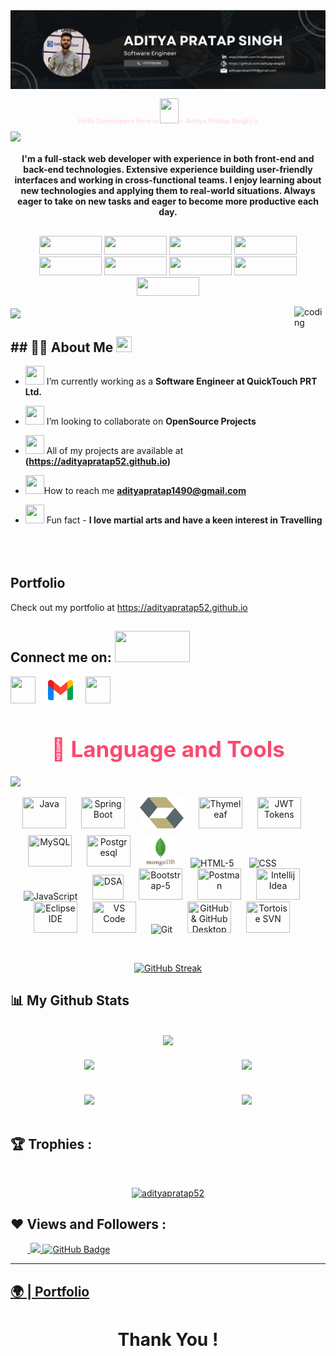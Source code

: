 <img align="center" src="https://github.com/adityapratap52/adityapratap52/blob/main/adi_portfolio_banner.png" />
<h1 align="center" style="color:#fde1e8;font-size:78%;">Hello Developers here is <img src="https://raw.githubusercontent.com/MartinHeinz/MartinHeinz/master/wave.gif" width="30px" height= 40px>< Aditya Ptatap Singh/></h1>
    
<img align="center" src="https://user-images.githubusercontent.com/73097560/115834477-dbab4500-a447-11eb-908a-139a6edaec5c.gif">

<h4 align="center">
I'm a full-stack web developer with experience in both front-end and back-end technologies. Extensive experience building user-friendly interfaces and working in cross-functional teams. I enjoy learning about new technologies and applying them to real-world situations. Always eager to take on new tasks and eager to become more productive each day.
    </h4>
    
<p align= "center" style="margin-top:30px">
<img width="100px" height="30px" src="https://img.shields.io/badge/J-Java-blue"/>
<img width="100px" height="30px"  src="https://img.shields.io/badge/SB-Spring Boot-yellow"/>
<img  width="100px" height="30px"  src="https://img.shields.io/badge/SS-Spring Security-purple"/>
<img width="100px" height="30px"  src="https://img.shields.io/badge/T-Thymeleaf-blue"/>
<img width="100px" height="30px"  src="https://img.shields.io/badge/J-JSP-green"/>
<img width="100px" height="30px" src="https://img.shields.io/badge/JS-Javascript-brown"/>
<img width="100px" height="30px" src="https://img.shields.io/badge/M-MySQL-pink"/>
<img width="100px" height="30px" src="https://img.shields.io/badge/M-Postgresql-pink"/>
<img width="100px" height="30px" src="https://img.shields.io/badge/M-MongoDB-pink"/>
</p>
<img align="center" src="https://user-images.githubusercontent.com/73097560/115834477-dbab4500-a447-11eb-908a-139a6edaec5c.gif">
<img align="right" alt="coding" width="50" style="margin-left:30px;" src="https://img.icons8.com/?size=100&id=sXm12ie1GUjg&format=png&color=000000"/>
<h2> ##  🙋‍♀️  About Me  <img src = "https://media2.giphy.com/media/QssGEmpkyEOhBCb7e1/giphy.gif?cid=ecf05e47a0n3gi1bfqntqmob8g9aid1oyj2wr3ds3mg700bl&rid=giphy.gif" width = 25px height = 25px> </h2>    


- <img  width = 30px height = 30px src="https://em-content.zobj.net/source/skype/289/seedling_1f331.png"> I’m currently working as a **Software Engineer at QuickTouch PRT Ltd.**

- <img  width = 30px height = 30px src="https://em-content.zobj.net/source/microsoft-teams/363/woman-dancing_1f483.png"> I’m looking to collaborate on **OpenSource Projects**

- <img  width = 30px height = 30px src="https://em-content.zobj.net/source/skype/289/film-projector_1f4fd-fe0f.png"> All of my projects are available at **(https://adityapratap52.github.io)**

- <img  width = 30px height = 30px src="https://em-content.zobj.net/source/microsoft-teams/363/see-no-evil-monkey_1f648.png">How to reach me **adityapratap1490@gmail.com**

- <img width=30px height=30px src="https://em-content.zobj.net/source/microsoft-teams/363/ghost_1f47b.png"> Fun fact - **I love martial arts and have a keen interest in Travelling**
<p style="margin-top:80px">
    
<h2>Portfolio</h2>
  <p>Check out my portfolio at <a href="https://adityapratap52.github.io/">https://adityapratap52.github.io</a></p>
  
 ## Connect me on:    <img src='https://raw.githubusercontent.com/ShahriarShafin/ShahriarShafin/main/Assets/handshake.gif' width="120px" height="50px" >

<div style="display:flex;gap:20px">
<a href = "https://www.linkedin.com/in/aditya-pratap-singh-5a2a19220/"><img width=40px height=43px src="https://img.icons8.com/fluent/48/000000/linkedin.png"/></a>
<a href="mailto:adityapratap1490@gmail.com"><img width=40px height=43px src="https://github.com/adityapratap52/adityapratap52/blob/main/gmail.png"></a>
<a href="https://api.whatsapp.com/send?phone=9119786188"><img width=40px height=43px src="https://img.icons8.com/?size=100&id=A1JUR9NRH7sC&format=png&color=000000"></a>

</div>

    


<p style="margin-top:30px">



<h1 style="color:#fa4a6f;font-size:35px;text-align:center">🚀 Language and Tools</h1>
<img src="https://user-images.githubusercontent.com/73097560/115834477-dbab4500-a447-11eb-908a-139a6edaec5c.gif">
<p align="center"> 
    <img title="Java" src="https://1000logos.net/wp-content/uploads/2020/09/Java-Logo-640x400.png" width="70" height="50" style="margin-right:20px">
    <img title="Spring Boot" src="https://img.icons8.com/?size=100&id=90519&format=png&color=000000" width="70" height="50" style="margin-right:20px">
    <img title="Hibernate" src="https://github.com/adityapratap52/adityapratap52/blob/main/hibernate.svg" width="70" height="50" style="margin-right:20px">
    <img title="Thymeleaf" src="https://img.icons8.com/?size=100&id=iWpVsSkAqPpZ&format=png&color=000000" width="70" height="50" style="margin-right:20px">
    <img title="JWT Tokens" src="https://img.icons8.com/?size=100&id=rHpveptSuwDz&format=png&color=000000" width="70" height="50" style="margin-right:20px">
    <img title="MySQL" src="https://img.icons8.com/?size=100&id=UFXRpPFebwa2&format=png&color=000000" width="70" height="50" style="margin-right:20px">
    <img title="Postgresql" src="https://img.icons8.com/?size=100&id=38561&format=png&color=000000" width="70" height="50" style="margin-right:20px">
    <img title="MongoDB" style="margin-top:10px; margin-right:20px" src="https://raw.githubusercontent.com/devicons/devicon/master/icons/mongodb/mongodb-original-wordmark.svg" alt="mongodb" width="48" height="48"/>
    <img title="HTML-5" src="https://img.icons8.com/color/48/000000/html-5.png" style="margin-right:20px"/>
    <img title="CSS" src="https://img.icons8.com/color/48/000000/css.png" style="margin-right:50px"/>
    <img title="JavaScript" src="https://img.icons8.com/color/48/000000/javascript.png" style="margin-right:20px"/> 
    <img title="DSA" src="https://dantehaxor.github.io/images/dsaLogo.png" width="50" height="40" style="margin-right:20px">
   <img title="Bootstrap-5" src="https://uxwing.com/wp-content/themes/uxwing/download/brands-and-social-media/bootstrap-5-logo-icon.png" width="70" height="50" style="margin-right:20px">

 <img title="Postman" src="https://img.icons8.com/?size=100&id=QEQQKirln6Tf&format=png&color=000000" width="70" height="50" style="margin-right:20px">
 <img title="Intellij Idea" src="https://img.icons8.com/?size=100&id=61466&format=png&color=000000" width="70" height="50" style="margin-right:20px">
 <img title="Eclipse IDE" src="https://img.icons8.com/?size=100&id=w1uD6vtDitjr&format=png&color=000000" width="70" height="50" style="margin-right:20px">
 <img title="VS Code" src="https://img.icons8.com/?size=100&id=9OGIyU8hrxW5&format=png&color=000000" width="70" height="50" style="margin-right:20px">
 <img title="Git" src="https://img.icons8.com/color/48/000000/git.png" style="margin-right:20px"/> 
 <img title="GitHub & GitHub Desktop" src="https://img.icons8.com/?size=100&id=D5XsEXNbhkMI&format=png&color=000000" width="70" height="50" style="margin-right:20px">
 <img title="Tortoise SVN" src="https://img.icons8.com/?size=100&id=50468&format=png&color=000000" width="70" height="50" style="margin-right:20px">
</p>

<br/>
<p align="center">
    <a href="https://git.io/streak-stats"><img src="https://github-readme-streak-stats.herokuapp.com?user=adityapratap52&hide_border=true&stroke=3300FF&background=EB5454" alt="GitHub Streak" /></a>
</p>

## 📊 My Github Stats

  <br/>
 
<div style="display: flex; flex-direction: column; align-items: center; text-align: center;">
  <div>
    <img src="https://github-profile-summary-cards.vercel.app/api/cards/profile-details?username=adityapratap52&theme=2077">
  </div>
  <div style="display: flex; justify-content: space-around; width: 100%;margin:20px;">
    <img src="https://github-profile-summary-cards.vercel.app/api/cards/repos-per-language?username=adityapratap52&theme=2077">
    <img src="https://github-profile-summary-cards.vercel.app/api/cards/most-commit-language?username=adityapratap52&theme=2077">
  </div>
  <div style="display: flex; justify-content: space-around;  width: 100%;margin:20px;">
    <img src="https://github-profile-summary-cards.vercel.app/api/cards/stats?username=adityapratap52&theme=2077">
    <img src="https://github-profile-summary-cards.vercel.app/api/cards/productive-time?username=adityapratap52&theme=2077&utcOffset=8">
  </div>
</div>

## 🏆 Trophies :
<br/>
<p align="center"> <a href="https://github.com/ryo-ma/github-profile-trophy"><img src="https://github-profile-trophy.vercel.app/?username=adityapratap52&theme=onedark" alt="adityapratap52" /></a> </p>


</p>

 <h2>❤ Views and Followers :</h2>
    &nbsp;&nbsp;&nbsp;&nbsp;&nbsp;&nbsp;&nbsp;<a href="https://github.com/adityapratap52/github-profile-views-counter">
        <img src="https://komarev.com/ghpvc/?username=adityapratap52" >
    </a>
    <a href="https://github.com/adityapratap52?tab=followers">
        <img src="https://img.shields.io/github/followers/adityapratap52?label=Followers&style=social" alt="GitHub Badge">
    </a>
    <hr />
    <h2><a href="https://adityapratap52.github.io/">🌍 | Portfolio </a></h2>
    <h1 align="center">Thank You !</h1>

